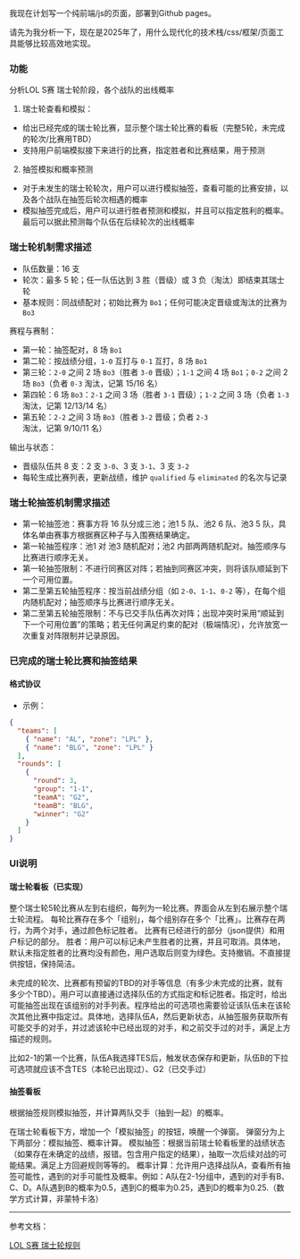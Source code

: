 我现在计划写一个纯前端/js的页面，部署到Github pages。

请先为我分析一下，现在是2025年了，用什么现代化的技术栈/css/框架/页面工具能够比较高效地实现。

### 功能

分析LOL S赛 瑞士轮阶段，各个战队的出线概率
1. 瑞士轮查看和模拟：
- 给出已经完成的瑞士轮比赛，显示整个瑞士轮比赛的看板（完整5轮，未完成的轮次/比赛用TBD）
- 支持用户前端模拟接下来进行的比赛，指定胜者和比赛结果，用于预测

2. 抽签模拟和概率预测
- 对于未发生的瑞士轮轮次，用户可以进行模拟抽签，查看可能的比赛安排，以及各个战队在抽签后轮次相遇的概率
- 模拟抽签完成后，用户可以进行胜者预测和模拟，并且可以指定胜利的概率。最后可以据此预测每个队伍在后续轮次的出线概率

### 瑞士轮机制需求描述
- 队伍数量：16 支
- 轮次：最多 5 轮；任一队伍达到 3 胜（晋级）或 3 负（淘汰）即结束其瑞士轮
- 基本规则：同战绩配对；初始比赛为 `Bo1`；任何可能决定晋级或淘汰的比赛为 `Bo3`

赛程与赛制：
- 第一轮：抽签配对，8 场 `Bo1`
- 第二轮：按战绩分组，`1-0` 互打与 `0-1` 互打，8 场 `Bo1`
- 第三轮：`2-0` 之间 2 场 `Bo3`（胜者 `3-0` 晋级）；`1-1` 之间 4 场 `Bo1`；`0-2` 之间 2 场 `Bo3`（负者 `0-3` 淘汰，记第 15/16 名）
- 第四轮：6 场 `Bo3`：`2-1` 之间 3 场（胜者 `3-1` 晋级）；`1-2` 之间 3 场（负者 `1-3` 淘汰，记第 12/13/14 名）
- 第五轮：`2-2` 之间 3 场 `Bo3`（胜者 `3-2` 晋级；负者 `2-3` 淘汰，记第 9/10/11 名）

输出与状态：
- 晋级队伍共 8 支：2 支 `3-0`、3 支 `3-1`、3 支 `3-2`
- 每轮生成比赛列表，更新战绩，维护 `qualified` 与 `eliminated` 的名次与记录

### 瑞士轮抽签机制需求描述
- 第一轮抽签池：赛事方将 16 队分成三池；池1 5 队、池2 6 队、池3 5 队，具体名单由赛事方根据赛区种子与入围赛结果确定。
- 第一轮抽签程序：池1 对 池3 随机配对；池2 内部两两随机配对。抽签顺序与比赛进行顺序无关。
- 第一轮抽签限制：不进行同赛区对阵；若抽到同赛区冲突，则将该队顺延到下一个可用位置。
- 第二至第五轮抽签程序：按当前战绩分组（如 `2-0`、`1-1`、`0-2` 等），在每个组内随机配对；抽签顺序与比赛进行顺序无关。
- 第二至第五轮抽签限制：不与已交手队伍再次对阵；出现冲突时采用“顺延到下一个可用位置”的策略；若无任何满足约束的配对（极端情况），允许放宽一次重复对阵限制并记录原因。


### 已完成的瑞士轮比赛和抽签结果

#### 格式协议
- 示例：
```json
{
  "teams": [
    { "name": "AL", "zone": "LPL" },
    { "name": "BLG", "zone": "LPL" }
  ],
  "rounds": [
    {
      "round": 3,
      "group": "1-1",
      "teamA": "G2",
      "teamB": "BLG",
      "winner": "G2"
    }
  ]
}
```

### UI说明

#### 瑞士轮看板（已实现）
整个瑞士轮5轮比赛从左到右组织，每列为一轮比赛。界面会从左到右展示整个瑞士轮流程。
每轮比赛存在多个「组别」，每个组别存在多个「比赛」。比赛存在两行，为两个对手，通过颜色标记胜者。
比赛有已经进行的部分（json提供）和用户标记的部分。
胜者：用户可以标记未产生胜者的比赛，并且可取消。具体地，默认未指定胜者的比赛均没有颜色，用户选取后则变为绿色。支持撤销。不直接提供按钮，保持简洁。

未完成的轮次、比赛都有预留的TBD的对手等信息（有多少未完成的比赛，就有多少个TBD）。用户可以直接通过选择队伍的方式指定和标记胜者。指定时，给出可能抽签出现在该组别的对手列表。程序给出的可选项也需要验证该队伍未在该轮次其他比赛中指定过。具体地，选择队伍A，然后更新状态，从抽签服务获取所有可能交手的对手，并过滤该轮中已经出现的对手，和之前交手过的对手，满足上方描述的规则。

比如2-1的第一个比赛，队伍A我选择TES后，触发状态保存和更新，队伍B的下拉可选项就应该不含TES（本轮已出现过）、G2（已交手过）

#### 抽签看板
根据抽签规则模拟抽签，并计算两队交手（抽到一起）的概率。

在瑞士轮看板下方，增加一个「模拟抽签」的按钮，唤醒一个弹窗。
弹窗分为上下两部分：模拟抽签、概率计算。
模拟抽签：根据当前瑞士轮看板里的战绩状态（如果存在未确定的战绩，报错。包含用户指定的结果），抽取一次后续对战的可能结果。满足上方回避规则等等的。
概率计算：允许用户选择战队A，查看所有抽签可能性，遇到的对手可能性及概率。例如：A队在2-1分组中，遇到的对手有B、C、D。A队遇到B的概率为0.5，遇到C的概率为0.25，遇到D的概率为0.25.（数学方式计算，非蒙特卡洛）

---
参考文档：

[LOL S赛 瑞士轮规则](https://lol.qq.com/news/detail.shtml?&docid=8731966600392434652)

